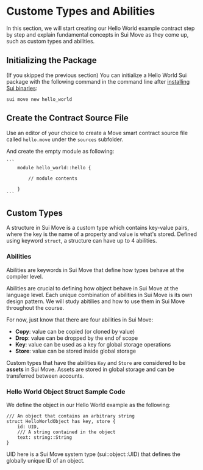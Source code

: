# Custome Types and Abilities

In this section, we will start creating our Hello World example contract step by step and explain fundamental concepts in Sui Move as they come up, such as custom types and abilities. 

## Initializing the Package

(If you skipped the previous section) You can initialize a Hello World Sui package with the following command in the command line after [installing Sui binaries](https://github.com/sui-foundation/sui-move-intro-course/blob/main/unit-one/lessons/1_set_up_environment.md#install-sui-binaries-locally):

`sui move new hello_world`

## Create the Contract Source File

Use an editor of your choice to create a Move smart contract source file called `hello.move` under the `sources` subfolder. 

And create the empty module as following:

    ```
        module hello_world::hello {

            // module contents

        }
    ```

## Custom Types

A structure in Sui Move is a custom type which contains key-value pairs, where the key is the name of a property and value is what's stored. Defined using keyword `struct`, a structure can have up to 4 abilities.

### Abilities

Abilities are keywords in Sui Move that define how types behave at the compiler level. 

Abilities are crucial to defining how object behave in Sui Move at the language level. Each unique combination of abilities in Sui Move is its own design pattern. We will study abitilies and how to use them in Sui Move throughout the course.

For now, just know that there are four abilities in Sui Move:

- **Copy**: value can be copied (or cloned by value)
- **Drop**: value can be dropped by the end of scope
- **Key**: value can be used as a key for global storage operations
- **Store**: value can be stored inside global storage

Custom types that have the abilities `Key` and `Store` are considered to be **assets** in Sui Move. Assets are stored in global storage and can be transferred between accounts.  

### Hello World Object Struct Sample Code

We define the object in our Hello World example as the following:

```
/// An object that contains an arbitrary string
struct HelloWorldObject has key, store {
    id: UID,
    /// A string contained in the object
    text: string::String
}
```

UID here is a Sui Move system type (sui::object::UID) that defines the globally unique ID of an object. 


